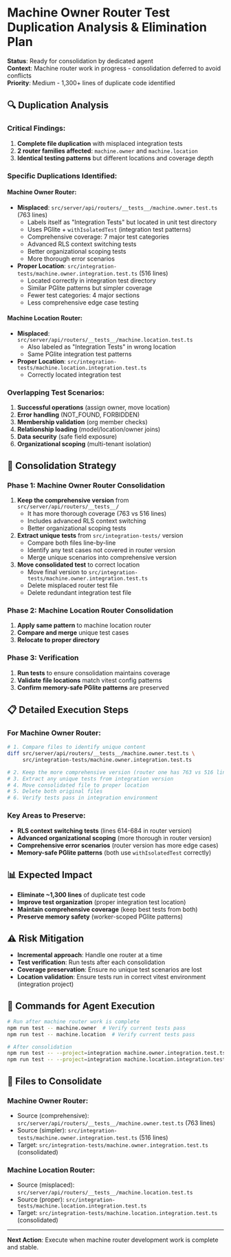 # Machine Owner Router Test Duplication Analysis & Elimination Plan

**Status**: Ready for consolidation by dedicated agent  
**Context**: Machine router work in progress - consolidation deferred to avoid conflicts  
**Priority**: Medium - 1,300+ lines of duplicate code identified

## 🔍 **Duplication Analysis**

### **Critical Findings:**

1. **Complete file duplication** with misplaced integration tests
2. **2 router families affected**: `machine.owner` and `machine.location`
3. **Identical testing patterns** but different locations and coverage depth

### **Specific Duplications Identified:**

#### **Machine Owner Router:**

- **Misplaced**: `src/server/api/routers/__tests__/machine.owner.test.ts` (763 lines)
  - Labels itself as "Integration Tests" but located in unit test directory
  - Uses PGlite + `withIsolatedTest` (integration test patterns)
  - Comprehensive coverage: 7 major test categories
  - Advanced RLS context switching tests
  - Better organizational scoping tests
  - More thorough error scenarios
- **Proper Location**: `src/integration-tests/machine.owner.integration.test.ts` (516 lines)
  - Located correctly in integration test directory
  - Similar PGlite patterns but simpler coverage
  - Fewer test categories: 4 major sections
  - Less comprehensive edge case testing

#### **Machine Location Router:**

- **Misplaced**: `src/server/api/routers/__tests__/machine.location.test.ts`
  - Also labeled as "Integration Tests" in wrong location
  - Same PGlite integration test patterns
- **Proper Location**: `src/integration-tests/machine.location.integration.test.ts`
  - Correctly located integration test

### **Overlapping Test Scenarios:**

1. **Successful operations** (assign owner, move location)
2. **Error handling** (NOT_FOUND, FORBIDDEN)
3. **Membership validation** (org member checks)
4. **Relationship loading** (model/location/owner joins)
5. **Data security** (safe field exposure)
6. **Organizational scoping** (multi-tenant isolation)

## 🎯 **Consolidation Strategy**

### **Phase 1: Machine Owner Router Consolidation**

1. **Keep the comprehensive version** from `src/server/api/routers/__tests__/`
   - It has more thorough coverage (763 vs 516 lines)
   - Includes advanced RLS context switching
   - Better organizational scoping tests
2. **Extract unique tests** from `src/integration-tests/` version
   - Compare both files line-by-line
   - Identify any test cases not covered in router version
   - Merge unique scenarios into comprehensive version
3. **Move consolidated test** to correct location
   - Move final version to `src/integration-tests/machine.owner.integration.test.ts`
   - Delete misplaced router test file
   - Delete redundant integration test file

### **Phase 2: Machine Location Router Consolidation**

1. **Apply same pattern** to machine location router
2. **Compare and merge** unique test cases
3. **Relocate to proper directory**

### **Phase 3: Verification**

1. **Run tests** to ensure consolidation maintains coverage
2. **Validate file locations** match vitest config patterns
3. **Confirm memory-safe PGlite patterns** are preserved

## 📋 **Detailed Execution Steps**

### **For Machine Owner Router:**

```bash
# 1. Compare files to identify unique content
diff src/server/api/routers/__tests__/machine.owner.test.ts \
     src/integration-tests/machine.owner.integration.test.ts

# 2. Keep the more comprehensive version (router one has 763 vs 516 lines)
# 3. Extract any unique tests from integration version
# 4. Move consolidated file to proper location
# 5. Delete both original files
# 6. Verify tests pass in integration environment
```

### **Key Areas to Preserve:**

- **RLS context switching tests** (lines 614-684 in router version)
- **Advanced organizational scoping** (more thorough in router version)
- **Comprehensive error scenarios** (router version has more edge cases)
- **Memory-safe PGlite patterns** (both use `withIsolatedTest` correctly)

## 📊 **Expected Impact**

- **Eliminate ~1,300 lines** of duplicate test code
- **Improve test organization** (proper integration test location)
- **Maintain comprehensive coverage** (keep best tests from both)
- **Preserve memory safety** (worker-scoped PGlite patterns)

## ⚠️ **Risk Mitigation**

- **Incremental approach**: Handle one router at a time
- **Test verification**: Run tests after each consolidation
- **Coverage preservation**: Ensure no unique test scenarios are lost
- **Location validation**: Ensure tests run in correct vitest environment (integration project)

## 🔧 **Commands for Agent Execution**

```bash
# Run after machine router work is complete
npm run test -- machine.owner  # Verify current tests pass
npm run test -- machine.location  # Verify current tests pass

# After consolidation
npm run test -- --project=integration machine.owner.integration.test.ts
npm run test -- --project=integration machine.location.integration.test.ts
```

## 📝 **Files to Consolidate**

### **Machine Owner Router:**

- Source (comprehensive): `src/server/api/routers/__tests__/machine.owner.test.ts` (763 lines)
- Source (simpler): `src/integration-tests/machine.owner.integration.test.ts` (516 lines)
- Target: `src/integration-tests/machine.owner.integration.test.ts` (consolidated)

### **Machine Location Router:**

- Source (misplaced): `src/server/api/routers/__tests__/machine.location.test.ts`
- Source (proper): `src/integration-tests/machine.location.integration.test.ts`
- Target: `src/integration-tests/machine.location.integration.test.ts` (consolidated)

---

**Next Action**: Execute when machine router development work is complete and stable.
